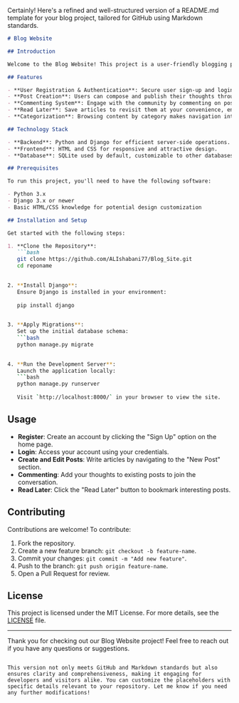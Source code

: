 Certainly! Here's a refined and well-structured version of a README.md template for your blog project, tailored for GitHub using Markdown standards.

```markdown
# Blog Website

## Introduction

Welcome to the Blog Website! This project is a user-friendly blogging platform built with Python and Django. It offers a clean and simple interface for users to register, log in, publish posts, comment on articles, and organize reads with a "Read Later" feature. All posts are elegantly categorized for easy browsing.

## Features

- **User Registration & Authentication**: Secure user sign-up and login functionalities to personalize experiences.
- **Post Creation**: Users can compose and publish their thoughts through blog posts.
- **Commenting System**: Engage with the community by commenting on posts.
- **Read Later**: Save articles to revisit them at your convenience, enhancing user interaction.
- **Categorization**: Browsing content by category makes navigation intuitive and efficient.

## Technology Stack

- **Backend**: Python and Django for efficient server-side operations.
- **Frontend**: HTML and CSS for responsive and attractive design.
- **Database**: SQLite used by default, customizable to other databases.

## Prerequisites

To run this project, you'll need to have the following software:

- Python 3.x
- Django 3.x or newer
- Basic HTML/CSS knowledge for potential design customization

## Installation and Setup

Get started with the following steps:

1. **Clone the Repository**:
   ```bash
   git clone https://github.com/ALIshabani77/Blog_Site.git
   cd reponame
   

2. **Install Django**:
   Ensure Django is installed in your environment:
   
   pip install django
   

3. **Apply Migrations**:
   Set up the initial database schema:
   ```bash
   python manage.py migrate
   

4. **Run the Development Server**:
   Launch the application locally:
   ```bash
   python manage.py runserver
 
   Visit `http://localhost:8000/` in your browser to view the site.
  ```

## Usage

- **Register**: Create an account by clicking the "Sign Up" option on the home page.
- **Login**: Access your account using your credentials.
- **Create and Edit Posts**: Write articles by navigating to the "New Post" section.
- **Commenting**: Add your thoughts to existing posts to join the conversation.
- **Read Later**: Click the "Read Later" button to bookmark interesting posts.



## Contributing

Contributions are welcome! To contribute:

1. Fork the repository.
2. Create a new feature branch: `git checkout -b feature-name`.
3. Commit your changes: `git commit -m "Add new feature"`.
4. Push to the branch: `git push origin feature-name`.
5. Open a Pull Request for review.

## License

This project is licensed under the MIT License. For more details, see the [LICENSE](LICENSE) file.

---

Thank you for checking out our Blog Website project! Feel free to reach out if you have any questions or suggestions.
```

This version not only meets GitHub and Markdown standards but also ensures clarity and comprehensiveness, making it engaging for developers and visitors alike. You can customize the placeholders with specific details relevant to your repository. Let me know if you need any further modifications!
